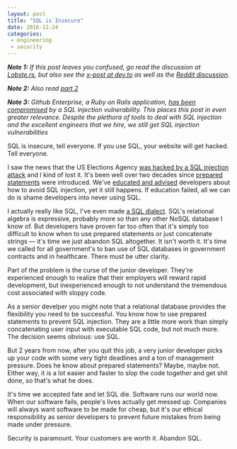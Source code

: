 ```yaml
---
layout: post
title: "SQL is Insecure"
date: 2016-12-24
categories:
 - engineering
 - security
---
```


_**Note 1:** If this post leaves you confused, go read the discussion at [Lobste.rs][lob], but also
see the [x-post at dev.to][dev.to] as well as the [Reddit discussion][reddit]._

_**Note 2:** Also read [part 2](http://timkellogg.me/blog/2016/12/26/sql-predict-future)_

_**Note 3:** Github Enterprise, a Ruby on Rails application, [has been compromised][github] by a 
SQL injection vulnerability. This places this post in even greater relevance. Despite the
plethora of tools to deal with SQL injection and the excellent engineers that we hire,
we still get SQL injection vulnerabilities_

SQL is insecure, tell everyone. If you use SQL, your website will get hacked. Tell everyone.

I saw the news that the US Elections Agency [was hacked by a SQL injection attack][1] and
I kind of lost it. It's been well over two decades since [prepared statements][1.5] were introduced.
We've [educated and advised][2] developers about how to avoid SQL injection, yet it still
happens. If education failed, all we can do is shame developers into never using SQL.

I actually really like SQL, I've even made [a SQL dialect][3]. SQL's relational algebra is
expressive, probably more so than any other NoSQL database I know of. But developers have 
proven far too often that it's simply too difficult to know when to use prepared statements
or just concatenate strings — it's time we just abandon SQL altogether. It isn't worth it.
It's time we called for all government's to ban use of SQL databases in government contracts
and in healthcare. There must be utter clarity.

Part of the problem is the curse of the junior developer. They're experienced enough to 
realize that their employers will reward rapid development, but inexperienced enough to not 
understand the tremendous cost associated with sloppy code. 

As a senior develper you might note that a relational database provides the flexibility you
need to be successful. You know how to use prepared statements to prevent SQL injection. They
are a little more work than simply concatenating user input with executable SQL code, but not 
much more. The decision seems obvious: use SQL.

But 2 years from now, after you quit this job, a very junior developer picks up your code
with some very tight deadlines and a ton of management pressure. Does he know about 
prepared statements? Maybe, maybe not. Either way, it is a lot easier and faster to slop the 
code together and get shit done, so that's what he does.

It's time we accepted fate and let SQL die. Software runs our world now. When our software
fails, people's lives actually get messed up. Companies will always want software to be made
for cheap, but it's our ethical responsibility as senior developers to prevent future 
mistakes from being made under pressure.

Security is paramount. Your customers are worth it. Abandon SQL.


 [1]: http://www.reuters.com/article/us-election-hack-commission-idUSKBN1442VC
 [1.5]: https://en.wikipedia.org/wiki/Prepared_statement
 [2]: https://ics-cert.us-cert.gov/sites/default/files/recommended_practices/DHS_Common_Cybersecurity_Vulnerabilities_ICS_2010.pdf
 [3]: http://docs.aws.amazon.com/iot/latest/developerguide/iot-sql-reference.html
 [lob]: https://lobste.rs/s/tneut0/sql_is_insecure
 [dev.to]: https://dev.to/kellogh/sql-is-insecure
 [reddit]: https://www.reddit.com/r/programming/comments/5k6p8d/sql_is_insecure/  
 [github]: http://blog.orange.tw/2017/01/bug-bounty-github-enterprise-sql-injection.html
